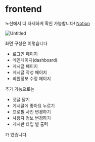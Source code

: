 # frontend

노션에서 더 자세하게 확인 가능합니다!
[Notion](https://www.notion.so/FRONTEND-9a866f753154413b9b08b2a7de35312f)


![Untitled](https://user-images.githubusercontent.com/45249021/152165397-96b69163-3cc3-4dea-a758-0e386acc668c.png)

화면 구성은 이렇습니다
- 로그인 페이지
- 메인페이지(dashboard)
- 게시글 페이지
- 게시글 작성 페이지
- 회원정보 수정 페이지

추가 기능으로는
- 댓글 달기
- 게시글에 좋아요 누르기
- 프로필 사진 변경하기
- 사용자 정보 변경하기
- 게시판 타입 별 출력

가 있습니다.
